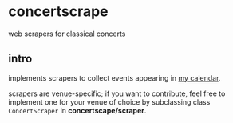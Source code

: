 # concertscrape
web scrapers for classical concerts

## intro
implements scrapers to collect events appearing in [my calendar](https://calendar.google.com/calendar/embed?src=nribadjfkdu40so2bc8tc92v5k%40group.calendar.google.com&ctz=Europe%2FZurich).

scrapers are venue-specific; if you want to contribute, feel free to implement 
one for your venue of choice by subclassing class `ConcertScraper` in 
**concertscape/scraper**.